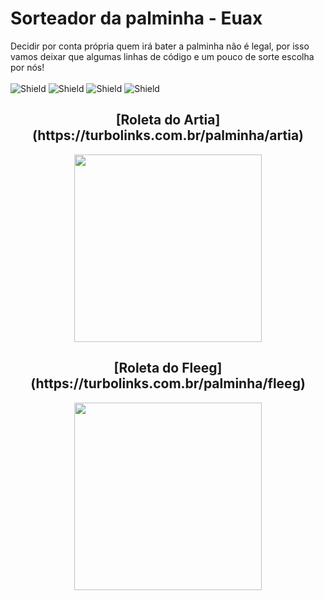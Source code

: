 # Sorteador da palminha - Euax
Decidir por conta própria quem irá bater a palminha não é legal, por isso vamos deixar que algumas linhas de código e um pouco de sorte escolha por nós!
<br><br>
![Shield](https://img.shields.io/github/license/victorgluz/Palminha)
![Shield](https://img.shields.io/github/stars/victorgluz/Palminha)
![Shield](https://img.shields.io/github/forks/victorgluz/Palminha)
![Shield](https://img.shields.io/github/issues/victorgluz/Palminha)

<div align="center">
 <h2 align="center">[Roleta do Artia](https://turbolinks.com.br/palminha/artia)</h2>
 <img src="https://user-images.githubusercontent.com/67982822/173168266-8fdf6252-05a2-49ce-97c9-d35d58f2391a.png" width="300px">
</div>
 

<div align="center">
 <h2 align="center">[Roleta do Fleeg](https://turbolinks.com.br/palminha/fleeg)</h2>
 <img src="https://user-images.githubusercontent.com/67982822/173168245-2d2749e1-eb31-4649-ab4d-e11db094d1c9.png" width="300px">
</div>
